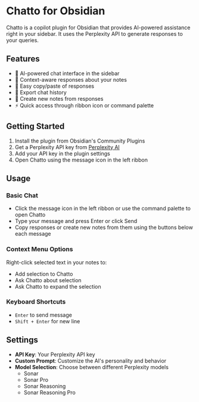 # Chatto for Obsidian

Chatto is a copilot plugin for Obsidian that provides AI-powered assistance right in your sidebar. It uses the Perplexity API to generate responses to your queries.

## Features

- 🤖 AI-powered chat interface in the sidebar
- 📝 Context-aware responses about your notes
- 🔄 Easy copy/paste of responses
- 💾 Export chat history
- 📑 Create new notes from responses
- ⚡ Quick access through ribbon icon or command palette

## Getting Started

1. Install the plugin from Obsidian's Community Plugins
2. Get a Perplexity API key from [Perplexity AI](https://www.perplexity.ai/settings/api)
3. Add your API key in the plugin settings
4. Open Chatto using the message icon in the left ribbon

## Usage

### Basic Chat

- Click the message icon in the left ribbon or use the command palette to open Chatto
- Type your message and press Enter or click Send
- Copy responses or create new notes from them using the buttons below each message

### Context Menu Options

Right-click selected text in your notes to:

- Add selection to Chatto
- Ask Chatto about selection
- Ask Chatto to expand the selection

### Keyboard Shortcuts

- `Enter` to send message
- `Shift + Enter` for new line

## Settings

- **API Key**: Your Perplexity API key
- **Custom Prompt**: Customize the AI's personality and behavior
- **Model Selection**: Choose between different Perplexity models
  - Sonar
  - Sonar Pro
  - Sonar Reasoning
  - Sonar Reasoning Pro
